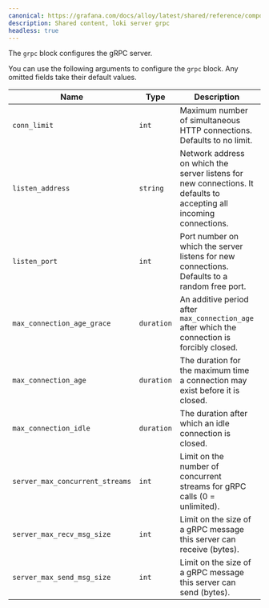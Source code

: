 ```yaml
---
canonical: https://grafana.com/docs/alloy/latest/shared/reference/components/loki-server-grpc/
description: Shared content, loki server grpc
headless: true
---
```


The `grpc` block configures the gRPC server.

You can use the following arguments to configure the `grpc` block. Any omitted fields take their default values.

| Name                            | Type       | Description                                                                                                         | Default      | Required |
| ------------------------------- | ---------- | ------------------------------------------------------------------------------------------------------------------- | ------------ | -------- |
| `conn_limit`                    | `int`      | Maximum number of simultaneous HTTP connections. Defaults to no limit.                                              | `0`          | no       |
| `listen_address`                | `string`   | Network address on which the server listens for new connections. It defaults to accepting all incoming connections. | `""`         | no       |
| `listen_port`                   | `int`      | Port number on which the server listens for new connections. Defaults to a random free port.                        | `0`          | no       |
| `max_connection_age_grace`      | `duration` | An additive period after `max_connection_age` after which the connection is forcibly closed.                        | `"infinity"` | no       |
| `max_connection_age`            | `duration` | The duration for the maximum time a connection may exist before it is closed.                                       | `"infinity"` | no       |
| `max_connection_idle`           | `duration` | The duration after which an idle connection is closed.                                                              | `"infinity"` | no       |
| `server_max_concurrent_streams` | `int`      | Limit on the number of concurrent streams for gRPC calls (0 = unlimited).                                           | `100`        | no       |
| `server_max_recv_msg_size`      | `int`      | Limit on the size of a gRPC message this server can receive (bytes).                                                | `4MB`        | no       |
| `server_max_send_msg_size`      | `int`      | Limit on the size of a gRPC message this server can send (bytes).                                                   | `4MB`        | no       |
